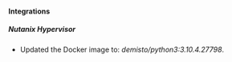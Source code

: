#### Integrations
##### Nutanix Hypervisor
- Updated the Docker image to: *demisto/python3:3.10.4.27798*.
